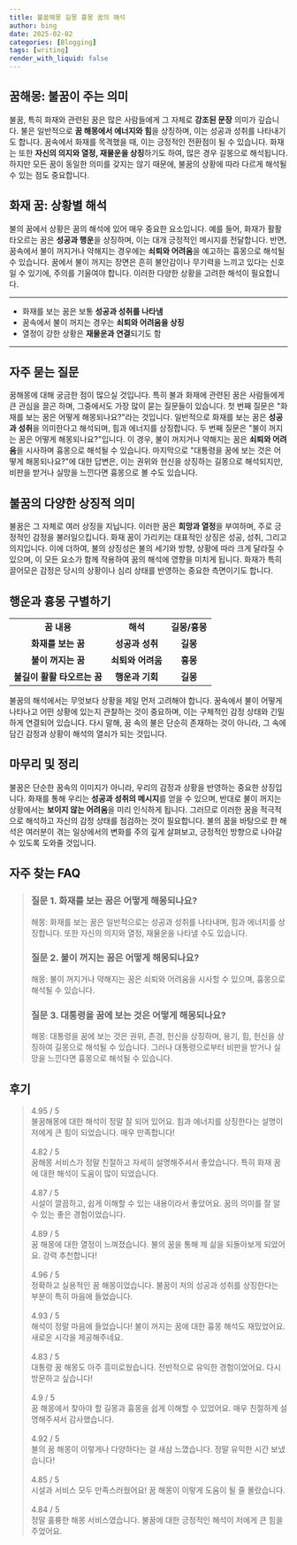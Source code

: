 ```yaml
---
title: 불꿈해몽 길몽 흉몽 꿈의 해석
author: bing
date: 2025-02-02
categories: [Blogging]
tags: [writing]
render_with_liquid: false
---
```



<h2 id='꿈해몽-불꿈'>꿈해몽: 불꿈이 주는 의미</h2>

<p>불꿈, 특히 화재와 관련된 꿈은 많은 사람들에게 그 자체로 <b>강조된 문장</b> 의미가 깊습니다. 불은 일반적으로 <b>꿈 해몽에서 에너지와 힘</b>을 상징하며, 이는 성공과 성취를 나타내기도 합니다. 꿈속에서 화재를 목격했을 때, 이는 긍정적인 전환점이 될 수 있습니다. 화재는 또한 <b>자신의 의지와 열정, 재물운을 상징</b>하기도 하여, 많은 경우 길몽으로 해석됩니다. 하지만 모든 꿈이 동일한 의미를 갖지는 않기 때문에, 불꿈의 상황에 따라 다르게 해석될 수 있는 점도 중요합니다.</p>

<h2 id='화재-꿈-상황별-해석'>화재 꿈: 상황별 해석</h2>

<p>불의 꿈에서 상황은 꿈의 해석에 있어 매우 중요한 요소입니다. 예를 들어, 화재가 활활 타오르는 꿈은 <b>성공과 행운</b>을 상징하며, 이는 대개 긍정적인 메시지를 전달합니다. 반면, 꿈속에서 불이 꺼지거나 약해지는 경우에는 <b>쇠퇴와 어려움</b>을 예고하는 흉몽으로 해석될 수 있습니다. 꿈에서 불이 꺼지는 장면은 흔히 불안감이나 무기력을 느끼고 있다는 신호일 수 있기에, 주의를 기울여야 합니다. 이러한 다양한 상황을 고려한 해석이 필요합니다.</p>

<hr />

<ul>
    <li>화재를 보는 꿈은 보통 <b>성공과 성취를 나타냄</b></li>
    <li>꿈속에서 불이 꺼지는 경우는 <b>쇠퇴와 어려움을 상징</b></li>
    <li>열정이 강한 상황은 <b>재물운과 연결</b>되기도 함</li>
</ul>

<hr />

<h2 id='자주-묻는-질문'>자주 묻는 질문</h2>

<p>꿈해몽에 대해 궁금한 점이 많으실 것입니다. 특히 불과 화재에 관련된 꿈은 사람들에게 큰 관심을 끌곤 하며, 그중에서도 가장 많이 묻는 질문들이 있습니다. 첫 번째 질문은 "화재를 보는 꿈은 어떻게 해몽되나요?"라는 것입니다. 일반적으로 화재를 보는 꿈은 <b>성공과 성취</b>을 의미한다고 해석되며, 힘과 에너지를 상징합니다. 두 번째 질문은 "불이 꺼지는 꿈은 어떻게 해몽되나요?"입니다. 이 경우, 불이 꺼지거나 약해지는 꿈은 <b>쇠퇴와 어려움</b>을 시사하며 흉몽으로 해석될 수 있습니다. 마지막으로 "대통령을 꿈에 보는 것은 어떻게 해몽되나요?"에 대한 답변은, 이는 권위와 헌신을 상징하는 길몽으로 해석되지만, 비판을 받거나 실망을 느낀다면 흉몽으로 볼 수도 있습니다.</p>

<h2 id='불꿈-상징-해석'>불꿈의 다양한 상징적 의미</h2>

<p>불꿈은 그 자체로 여러 상징을 지닙니다. 이러한 꿈은 <b>희망과 열정</b>을 부여하며, 주로 긍정적인 감정을 불러일으킵니다. 화재 꿈이 가리키는 대표적인 상징은 성공, 성취, 그리고 의지입니다. 이에 더하여, 불의 상징성은 불의 세기와 방향, 상황에 따라 크게 달라질 수 있으며, 이 모든 요소가 함께 작용하여 꿈의 해석에 영향을 미치게 됩니다. 화재가 특히 끌어모은 감정은 당시의 상황이나 심리 상태를 반영하는 중요한 측면이기도 합니다.</p>

<h2 id='행운과-흉몽-구별하기'>행운과 흉몽 구별하기</h2>

<table>
    <tr>
        <td style="text-align: center; height: 17px;"><b>꿈 내용</b></td>
        <td style="text-align: center; height: 17px;"><b>해석</b></td>
        <td style="text-align: center; height: 17px;"><b>길몽/흉몽</b></td>
    </tr>
    <tr>
        <td style="text-align: center; height: 17px;"><b>화재를 보는 꿈</b></td>
        <td style="text-align: center; height: 17px;"><b>성공과 성취</b></td>
        <td style="text-align: center; height: 17px;"><b>길몽</b></td>
    </tr>
    <tr>
        <td style="text-align: center; height: 17px;"><b>불이 꺼지는 꿈</b></td>
        <td style="text-align: center; height: 17px;"><b>쇠퇴와 어려움</b></td>
        <td style="text-align: center; height: 17px;"><b>흉몽</b></td>
    </tr>
    <tr>
        <td style="text-align: center; height: 17px;"><b>불길이 활활 타오르는 꿈</b></td>
        <td style="text-align: center; height: 17px;"><b>행운과 기회</b></td>
        <td style="text-align: center; height: 17px;"><b>길몽</b></td>
    </tr>
</table>

<p>불꿈의 해석에서는 무엇보다 상황을 제일 먼저 고려해야 합니다. 꿈속에서 불이 어떻게 나타나고 어떤 상황에 있는지 관찰하는 것이 중요하며, 이는 구체적인 감정 상태와 긴밀하게 연결되어 있습니다. 다시 말해, 꿈 속의 불은 단순히 존재하는 것이 아니라, 그 속에 담긴 감정과 상황이 해석의 열쇠가 되는 것입니다.</p>

<h2 id='마무리-정리'>마무리 및 정리</h2>

<p>불꿈은 단순한 꿈속의 이미지가 아니라, 우리의 감정과 상황을 반영하는 중요한 상징입니다. 화재를 통해 우리는 <b>성공과 성취의 메시지</b>를 얻을 수 있으며, 반대로 불이 꺼지는 상황에서는 <b>보이지 않는 어려움</b>을 미리 인식하게 됩니다. 그러므로 이러한 꿈을 적극적으로 해석하고 자신의 감정 상태를 점검하는 것이 필요합니다. 불의 꿈을 바탕으로 한 해석은 여러분이 겪는 일상에서의 변화를 주의 깊게 살펴보고, 긍정적인 방향으로 나아갈 수 있도록 도와줄 것입니다.</p>


<h2 id='자주_찾는_FAQ'>자주 찾는 FAQ</h2>
<div itemscope="" itemtype="https://schema.org/FAQPage"> 
<blockquote> 
<div itemscope="" itemprop="mainEntity" itemtype="https://schema.org/Question"> 
<h3 itemprop="name">질문 1. 화재를 보는 꿈은 어떻게 해몽되나요?</h3> 
<div itemscope="" itemprop="acceptedAnswer" itemtype="https://schema.org/Answer"> 
<span itemprop="text"> 
<p>해몽: 화재를 보는 꿈은 일반적으로는 성공과 성취를 나타내며, 힘과 에너지를 상징합니다. 또한 자신의 의지와 열정, 재물운을 나타낼 수도 있습니다.</p> 
</span> 
</div> 
</div> 

<div itemscope="" itemprop="mainEntity" itemtype="https://schema.org/Question"> 
<h3 itemprop="name">질문 2. 불이 꺼지는 꿈은 어떻게 해몽되나요?</h3> 
<div itemscope="" itemprop="acceptedAnswer" itemtype="https://schema.org/Answer"> 
<span itemprop="text"> 
<p>해몽: 불이 꺼지거나 약해지는 꿈은 쇠퇴와 어려움을 시사할 수 있으며, 흉몽으로 해석될 수 있습니다.</p> 
</span> 
</div> 
</div> 

<div itemscope="" itemprop="mainEntity" itemtype="https://schema.org/Question"> 
<h3 itemprop="name">질문 3. 대통령을 꿈에 보는 것은 어떻게 해몽되나요?</h3> 
<div itemscope="" itemprop="acceptedAnswer" itemtype="https://schema.org/Answer"> 
<span itemprop="text"> 
<p>해몽: 대통령을 꿈에 보는 것은 권위, 존경, 헌신을 상징하며, 용기, 힘, 헌신을 상징하여 길몽으로 해석될 수 있습니다. 그러나 대통령으로부터 비판을 받거나 실망을 느낀다면 흉몽으로 해석될 수 있습니다.</p> 
</span> 
</div> 
</div> 
</blockquote> 
</div>
<h2 id='후기'>후기</h2>
<div itemscope itemtype="https://schema.org/Product">
  <blockquote>
  <div itemprop="review" itemscope itemtype="https://schema.org/Review">
      <div itemprop="reviewRating" itemscope itemtype="https://schema.org/Rating"> <span itemprop="ratingValue">4.95</span> / <span itemprop="bestRating">5</span> </div>
      <span itemprop="reviewBody">불꿈해몽에 대한 해석이 정말 잘 되어 있어요. 힘과 에너지를 상징한다는 설명이 저에게 큰 힘이 되었습니다. 매우 만족합니다!</span>
  </div>
  <br>
  <div itemprop="review" itemscope itemtype="https://schema.org/Review">
      <div itemprop="reviewRating" itemscope itemtype="https://schema.org/Rating"> <span itemprop="ratingValue">4.82</span> / <span itemprop="bestRating">5</span> </div>
      <span itemprop="reviewBody">꿈해몽 서비스가 정말 친절하고 자세히 설명해주셔서 좋았습니다. 특히 화재 꿈에 대한 해석이 도움이 많이 되었습니다.</span>
  </div>
  <br>
  <div itemprop="review" itemscope itemtype="https://schema.org/Review">
      <div itemprop="reviewRating" itemscope itemtype="https://schema.org/Rating"> <span itemprop="ratingValue">4.87</span> / <span itemprop="bestRating">5</span> </div>
      <span itemprop="reviewBody">시설이 깔끔하고, 쉽게 이해할 수 있는 내용이라서 좋았어요. 꿈의 의미를 잘 알 수 있는 좋은 경험이었습니다.</span>
  </div>
  <br>
  <div itemprop="review" itemscope itemtype="https://schema.org/Review">
      <div itemprop="reviewRating" itemscope itemtype="https://schema.org/Rating"> <span itemprop="ratingValue">4.89</span> / <span itemprop="bestRating">5</span> </div>
      <span itemprop="reviewBody">꿈 해몽에 대한 열정이 느껴졌습니다. 불의 꿈을 통해 제 삶을 되돌아보게 되었어요. 강력 추천합니다!</span>
  </div>
  <br>
  <div itemprop="review" itemscope itemtype="https://schema.org/Review">
      <div itemprop="reviewRating" itemscope itemtype="https://schema.org/Rating"> <span itemprop="ratingValue">4.96</span> / <span itemprop="bestRating">5</span> </div>
      <span itemprop="reviewBody">정확하고 실용적인 꿈 해몽이었습니다. 불꿈이 저의 성공과 성취를 상징한다는 부분이 특히 마음에 들었습니다.</span>
  </div>
  <br>
  <div itemprop="review" itemscope itemtype="https://schema.org/Review">
      <div itemprop="reviewRating" itemscope itemtype="https://schema.org/Rating"> <span itemprop="ratingValue">4.93</span> / <span itemprop="bestRating">5</span> </div>
      <span itemprop="reviewBody">해석이 정말 마음에 들었습니다! 불이 꺼지는 꿈에 대한 흉몽 해석도 재밌었어요. 새로운 시각을 제공해주네요.</span>
  </div>
  <br>
  <div itemprop="review" itemscope itemtype="https://schema.org/Review">
      <div itemprop="reviewRating" itemscope itemtype="https://schema.org/Rating"> <span itemprop="ratingValue">4.83</span> / <span itemprop="bestRating">5</span> </div>
      <span itemprop="reviewBody">대통령 꿈 해몽도 아주 흥미로웠습니다. 전반적으로 유익한 경험이었어요. 다시 방문하고 싶습니다!</span>
  </div>
  <br>
  <div itemprop="review" itemscope itemtype="https://schema.org/Review">
      <div itemprop="reviewRating" itemscope itemtype="https://schema.org/Rating"> <span itemprop="ratingValue">4.9</span> / <span itemprop="bestRating">5</span> </div>
      <span itemprop="reviewBody">꿈 해몽에서 찾아야 할 길몽과 흉몽을 쉽게 이해할 수 있었어요. 매우 친절하게 설명해주셔서 감사했습니다.</span>
  </div>
  <br>
  <div itemprop="review" itemscope itemtype="https://schema.org/Review">
      <div itemprop="reviewRating" itemscope itemtype="https://schema.org/Rating"> <span itemprop="ratingValue">4.92</span> / <span itemprop="bestRating">5</span> </div>
      <span itemprop="reviewBody">불의 꿈 해몽이 이렇게나 다양하다는 걸 새삼 느꼈습니다. 정말 유익한 시간 보냈습니다!</span>
  </div>
  <br>
  <div itemprop="review" itemscope itemtype="https://schema.org/Review">
      <div itemprop="reviewRating" itemscope itemtype="https://schema.org/Rating"> <span itemprop="ratingValue">4.85</span> / <span itemprop="bestRating">5</span> </div>
      <span itemprop="reviewBody">시설과 서비스 모두 만족스러웠어요! 꿈 해몽이 이렇게 도움이 될 줄 몰랐습니다.</span>
  </div>
  <br>
  <div itemprop="review" itemscope itemtype="https://schema.org/Review">
      <div itemprop="reviewRating" itemscope itemtype="https://schema.org/Rating"> <span itemprop="ratingValue">4.84</span> / <span itemprop="bestRating">5</span> </div>
      <span itemprop="reviewBody">정말 훌륭한 해몽 서비스였습니다. 불꿈에 대한 긍정적인 해석이 저에게 큰 힘을 주었어요.</span>
  </div>
  </blockquote>
</div>
